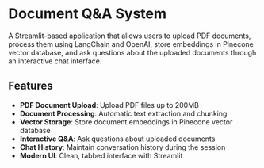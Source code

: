 # Document Q&A System

A Streamlit-based application that allows users to upload PDF documents, process them using LangChain and OpenAI, store embeddings in Pinecone vector database, and ask questions about the uploaded documents through an interactive chat interface.

## Features

- **PDF Document Upload**: Upload PDF files up to 200MB
- **Document Processing**: Automatic text extraction and chunking
- **Vector Storage**: Store document embeddings in Pinecone vector database
- **Interactive Q&A**: Ask questions about uploaded documents
- **Chat History**: Maintain conversation history during the session
- **Modern UI**: Clean, tabbed interface with Streamlit
